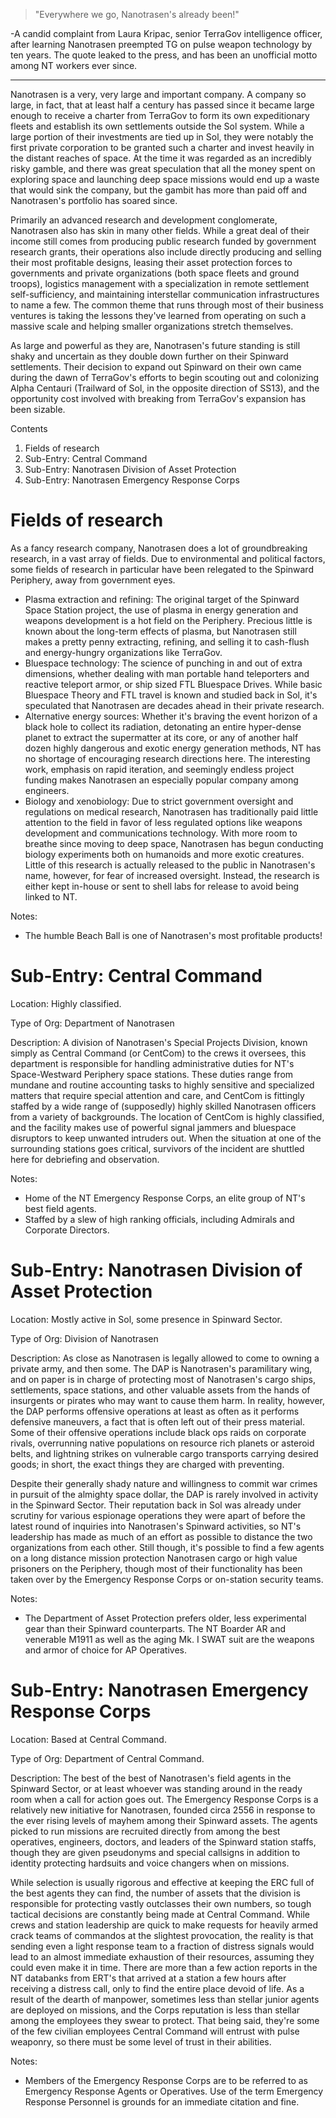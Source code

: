 > "Everywhere we go, Nanotrasen's already been!" 

-A candid complaint from Laura Kripac, senior TerraGov intelligence officer, after learning Nanotrasen preempted TG on pulse weapon technology by ten years. The quote leaked to the press, and has been an unofficial motto among NT workers ever since. 
***

Nanotrasen is a very, very large and important company. A company so large, in fact, that at least half a century has passed since it became large enough to receive a charter from TerraGov to form its own expeditionary fleets and establish its own settlements outside the Sol system. While a large portion of their investments are tied up in Sol, they were notably the first private corporation to be granted such a charter and invest heavily in the distant reaches of space. At the time it was regarded as an incredibly risky gamble, and there was great speculation that all the money spent on exploring space and launching deep space missions would end up a waste that would sink the company, but the gambit has more than paid off and Nanotrasen's portfolio has soared since.

Primarily an advanced research and development conglomerate, Nanotrasen also has skin in many other fields. While a great deal of their income still comes from producing public research funded by government research grants, their operations also include directly producing and selling their most profitable designs, leasing their asset protection forces to governments and private organizations (both space fleets and ground troops), logistics management with a specialization in remote settlement self-sufficiency, and maintaining interstellar communication infrastructures to name a few. The common theme that runs through most of their business ventures is taking the lessons they've learned from operating on such a massive scale and helping smaller organizations stretch themselves.

As large and powerful as they are, Nanotrasen's future standing is still shaky and uncertain as they double down further on their Spinward settlements. Their decision to expand out Spinward on their own came during the dawn of TerraGov's efforts to begin scouting out and colonizing Alpha Centauri (Trailward of Sol, in the opposite direction of SS13), and the opportunity cost involved with breaking from TerraGov's expansion has been sizable.


Contents

1. Fields of research
2. Sub-Entry: Central Command
3. Sub-Entry: Nanotrasen Division of Asset Protection
4. Sub-Entry: Nanotrasen Emergency Response Corps

# Fields of research

As a fancy research company, Nanotrasen does a lot of groundbreaking research, in a vast array of fields. Due to environmental and political factors, some fields of research in particular have been relegated to the Spinward Periphery, away from government eyes.

* Plasma extraction and refining: The original target of the Spinward Space Station project, the use of plasma in energy generation and weapons development is a hot field on the Periphery. Precious little is known about the long-term effects of plasma, but Nanotrasen still makes a pretty penny extracting, refining, and selling it to cash-flush and energy-hungry organizations like TerraGov.
* Bluespace technology: The science of punching in and out of extra dimensions, whether dealing with man portable hand teleporters and reactive teleport armor, or ship sized FTL Bluespace Drives. While basic Bluespace Theory and FTL travel is known and studied back in Sol, it's speculated that Nanotrasen are decades ahead in their private research.
* Alternative energy sources: Whether it's braving the event horizon of a black hole to collect its radiation, detonating an entire hyper-dense planet to extract the supermatter at its core, or any of another half dozen highly dangerous and exotic energy generation methods, NT has no shortage of encouraging research directions here. The interesting work, emphasis on rapid iteration, and seemingly endless project funding makes Nanotrasen an especially popular company among engineers.
* Biology and xenobiology: Due to strict government oversight and regulations on medical research, Nanotrasen has traditionally paid little attention to the field in favor of less regulated options like weapons development and communications technology. With more room to breathe since moving to deep space, Nanotrasen has begun conducting biology experiments both on humanoids and more exotic creatures. Little of this research is actually released to the public in Nanotrasen's name, however, for fear of increased oversight. Instead, the research is either kept in-house or sent to shell labs for release to avoid being linked to NT.

Notes:
* The humble Beach Ball is one of Nanotrasen's most profitable products!


# Sub-Entry: Central Command

Location: Highly classified.

Type of Org: Department of Nanotrasen

Description: A division of Nanotrasen's Special Projects Division, known simply as Central Command (or CentCom) to the crews it oversees, this department is responsible for handling administrative duties for NT's Space-Westward Periphery space stations. These duties range from mundane and routine accounting tasks to highly sensitive and specialized matters that require special attention and care, and CentCom is fittingly staffed by a wide range of (supposedly) highly skilled Nanotrasen officers from a variety of backgrounds. The location of CentCom is highly classified, and the facility makes use of powerful signal jammers and bluespace disruptors to keep unwanted intruders out. When the situation at one of the surrounding stations goes critical, survivors of the incident are shuttled here for debriefing and observation.

Notes:
* Home of the NT Emergency Response Corps, an elite group of NT's best field agents.
* Staffed by a slew of high ranking officials, including Admirals and Corporate Directors.


# Sub-Entry: Nanotrasen Division of Asset Protection

Location: Mostly active in Sol, some presence in Spinward Sector.

Type of Org: Division of Nanotrasen

Description: As close as Nanotrasen is legally allowed to come to owning a private army, and then some. The DAP is Nanotrasen's paramilitary wing, and on paper is in charge of protecting most of Nanotrasen's cargo ships, settlements, space stations, and other valuable assets from the hands of insurgents or pirates who may want to cause them harm. In reality, however, the DAP performs offensive operations at least as often as it performs defensive maneuvers, a fact that is often left out of their press material. Some of their offensive operations include black ops raids on corporate rivals, overrunning native populations on resource rich planets or asteroid belts, and lightning strikes on vulnerable cargo transports carrying desired goods; in short, the exact things they are charged with preventing.

Despite their generally shady nature and willingness to commit war crimes in pursuit of the almighty space dollar, the DAP is rarely involved in activity in the Spinward Sector. Their reputation back in Sol was already under scrutiny for various espionage operations they were apart of before the latest round of inquiries into Nanotrasen's Spinward activities, so NT's leadership has made as much of an effort as possible to distance the two organizations from each other. Still though, it's possible to find a few agents on a long distance mission protection Nanotrasen cargo or high value prisoners on the Periphery, though most of their functionality has been taken over by the Emergency Response Corps or on-station security teams.

Notes:
* The Department of Asset Protection prefers older, less experimental gear than their Spinward counterparts. The NT Boarder AR and venerable M1911 as well as the aging Mk. I SWAT suit are the weapons and armor of choice for AP Operatives.


# Sub-Entry: Nanotrasen Emergency Response Corps

Location: Based at Central Command.

Type of Org: Department of Central Command.

Description: The best of the best of Nanotrasen's field agents in the Spinward Sector, or at least whoever was standing around in the ready room when a call for action goes out. The Emergency Response Corps is a relatively new initiative for Nanotrasen, founded circa 2556 in response to the ever rising levels of mayhem among their Spinward assets. The agents picked to run missions are recruited directly from among the best operatives, engineers, doctors, and leaders of the Spinward station staffs, though they are given pseudonyms and special callsigns in addition to identity protecting hardsuits and voice changers when on missions.

While selection is usually rigorous and effective at keeping the ERC full of the best agents they can find, the number of assets that the division is responsible for protecting vastly outclasses their own numbers, so tough tactical decisions are constantly being made at Central Command. While crews and station leadership are quick to make requests for heavily armed crack teams of commandos at the slightest provocation, the reality is that sending even a light response team to a fraction of distress signals would lead to an almost immediate exhaustion of their resources, assuming they could even make it in time. There are more than a few action reports in the NT databanks from ERT's that arrived at a station a few hours after receiving a distress call, only to find the entire place devoid of life. As a result of the dearth of manpower, sometimes less than stellar junior agents are deployed on missions, and the Corps reputation is less than stellar among the employees they swear to protect. That being said, they're some of the few civilian employees Central Command will entrust with pulse weaponry, so there must be some level of trust in their abilities.

Notes:
* Members of the Emergency Response Corps are to be referred to as Emergency Response Agents or Operatives. Use of the term Emergency Response Personnel is grounds for an immediate citation and fine.
